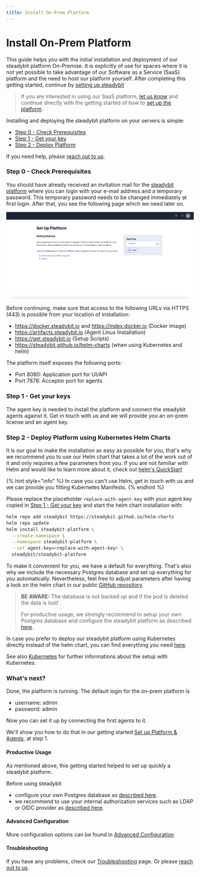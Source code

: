 ```yaml
---
title: Install On-Prem Platform
---
```


# Install On-Prem Platform

This guide helps you with the initial installation and deployment of our steadybit platform On-Premise. It is explicitly of use for spaces where it is not yet possible to take advantage of our Software as a Service (SaaS) platform and the need to host our platform yourself. After completing this getting started, continue by [setting up steadybit](../install-agents/)

> If you are interested in using our SaaS platform, [let us know](https://www.steadybit.com/request-demo) and continue directly with the getting started of how to [set up the platform](../../quick-start/set-up-agents.md).

Installing and deploying the steadybit platform on your servers is simple:

* [Step 0 - Check Prerequisites](./#step-0---check-prerequisites)
* [Step 1 - Get your key](./#step-1---get-your-keys)
* [Step 2 - Deploy Platform](./#step-2---deploy-platform)

If you need help, please [reach out to us](https://www.steadybit.com/contact).

### Step 0 - Check Prerequisites

You should have already received an invitation mail for the [steadybit platform](https://platform.steadybit.io/) where you can login with your e-mail address and a temporary password. This temporary password needs to be changed immediately at first login. After that, you see the following page which we need later on.

![Get your keys](step0-onprem.png)

Before continuing, make sure that access to the following URLs via HTTPS (443) is possible from your location of installation:

* https://docker.steadybit.io and https://index.docker.io (Docker Image)
* https://artifacts.steadybit.io (Agent Linux Installation)
* https://get.steadybit.io (Setup Scripts)
* https://steadybit.github.io/helm-charts (when using Kubernetes and helm)

The platform itself exposes the following ports:

* Port 8080: Application port for UI/API
* Port 7878: Acceptor port for agents

### Step 1 - Get your keys

The agent key is needed to install the platform and connect the steadybit agents against it. Get in touch with us and we will provide you an on-prem license and an agent key.

### Step 2 - Deploy Platform using Kubernetes Helm Charts

It is our goal to make the installation as easy as possible for you, that's why we recommend you to use our Helm chart that takes a lot of the work out of it and only requires a few parameters from you. If you are not familiar with Helm and would like to learn more about it, check out [helm's QuickStart](https://helm.sh/docs/intro/quickstart/)

{% hint style="info" %}
In case you can't use Helm, get in touch with us and we can provide you fitting Kubernetes Manifests.
{% endhint %}

Please replace the placeholder `replace-with-agent-key` with your agent key copied in [Step 1 - Get your key](./#step-1---getyourkey) and start the helm chart installation with:

```bash
helm repo add steadybit https://steadybit.github.io/helm-charts
helm repo update
helm install steadybit-platform \
  --create-namespace \
  --namespace steadybit-platform \
  --set agent.key=<replace-with-agent-key> \
  steadybit/steadybit-platform
```

To make it convenient for you, we have a default for everything. That's also why we include the necessary Postgres database and set up everything for you automatically. Nevertheless, feel free to adjust parameters after having a look on the helm chart in our public [GitHub repository](https://github.com/steadybit/helm-charts/tree/master/charts/steadybit-platform).

> **BE AWARE:** The database is not backed up and if the pod is deleted the data is lost!
>
> For productive usage, we strongly recommend to setup your own Postgres database and configure the steadybit platform as described [here](advanced-configuration.md).

In case you prefer to deploy our steadybit platform using Kubernetes directly instead of the helm chart, you can find everything you need [here](k8s.md#installation-using-kubectl).

See also [Kubernetes](k8s.md) for further informations about the setup with Kubernetes.

### What's next?

Done, the platform is running. The default login for the on-prem platform is

* username: admin
* password: admin

Now you can set it up by connecting the first agents to it.

We'll show you how to do that in our getting started [Set up Platform & Agents](../../quick-start/set-up-agents.md), at step 1.

#### Productive Usage

As mentioned above, this getting started helped to set up quickly a steadybit platform.

Before using steadybit

* configure your own Postgres database as [described here](advanced-configuration.md).
* we recommend to use your internal authorization services such as LDAP or OIDC provider as [described here](broken-reference/).

#### Advanced Configuration

More configuration options can be found in [Advanced Configuration](advanced-configuration.md)

#### Troubleshooting

If you have any problems, check our [Troubleshooting](troubleshooting.md) page. Or please [reach out to us](https://www.steadybit.com/contact).
